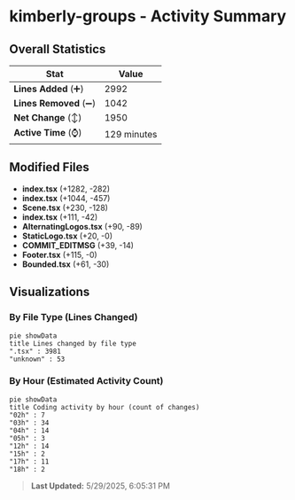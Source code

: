 # kimberly-groups - Activity Summary 

## Overall Statistics

| Stat                   | Value                                                             |
| ---------------------- | ----------------------------------------------------------------- |
| **Lines Added** (➕)   | 2992                                          |
| **Lines Removed** (➖) | 1042                                        |
| **Net Change** (↕)    | 1950                |
| **Active Time** (⌚)   | 129 minutes |


## Modified Files
- **index.tsx** (+1282, -282)
- **index.tsx** (+1044, -457)
- **Scene.tsx** (+230, -128)
- **index.tsx** (+111, -42)
- **AlternatingLogos.tsx** (+90, -89)
- **StaticLogo.tsx** (+20, -0)
- **COMMIT_EDITMSG** (+39, -14)
- **Footer.tsx** (+115, -0)
- **Bounded.tsx** (+61, -30)

## Visualizations

### By File Type (Lines Changed)

```mermaid
pie showData
title Lines changed by file type
".tsx" : 3981
"unknown" : 53
```

### By Hour (Estimated Activity Count)

```mermaid
pie showData
title Coding activity by hour (count of changes)
"02h" : 7
"03h" : 34
"04h" : 14
"05h" : 3
"12h" : 14
"15h" : 2
"17h" : 11
"18h" : 2
```


> **Last Updated:** 5/29/2025, 6:05:31 PM